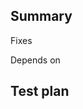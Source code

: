 ## Summary

<!-- Write a short description about your PR -->

Fixes

Depends on

## Test plan

<!-- Include the steps to test your PR -->
